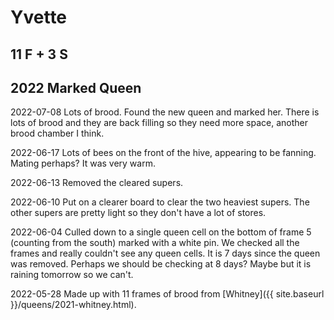 # Yvette

## 11 F + 3 S

## 2022 Marked Queen

2022-07-08 Lots of brood.  Found the new queen and marked her.  There is lots of brood and they are back filling so they need more space, another brood chamber I think. 

2022-06-17 Lots of bees on the front of the hive, appearing to be fanning.  Mating perhaps?  It was very warm.

2022-06-13 Removed the cleared supers.

2022-06-10 Put on a clearer board to clear the two heaviest supers.  The other supers are pretty light so they don't have a lot of stores.

2022-06-04 Culled down to a single queen cell on the bottom of frame 5 (counting from the south) marked with a white pin.  We checked all the frames and really couldn't see any queen cells.  It is 7 days since the queen was removed.  Perhaps we should be checking at 8 days?  Maybe but it is raining tomorrow so we can't.

2022-05-28 Made up with 11 frames of brood from [Whitney]({{ site.baseurl }}/queens/2021-whitney.html).
